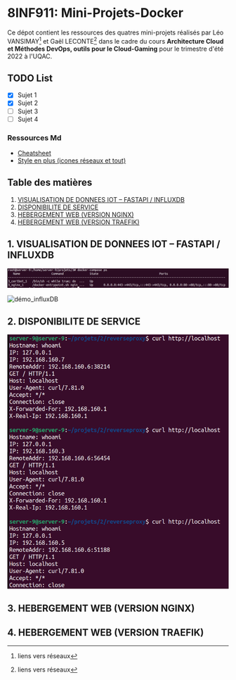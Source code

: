 # 8INF911: Mini-Projets-Docker

Ce dépot contient les ressources des quatres mini-projets réalisés par Léo VANSIMAY[^1] et Gaël LECONTE[^2] dans le cadre du cours **Architecture Cloud et Méthodes DevOps, outils pour le Cloud-Gaming** pour le trimestre d'été 2022 à l'UQAC.

[^1]: liens vers réseaux
[^2]: liens vers réseaux


## TODO List

- [x] Sujet 1
- [x] Sujet 2
- [ ] Sujet 3
- [ ] Sujet 4

### Ressources Md
- [Cheatsheet](https://www.markdownguide.org/cheat-sheet/)
- [Style en plus (icones réseaux et tout)](https://yushi95.medium.com/how-to-create-a-beautiful-readme-for-your-github-profile-36957caa711c)

## Table des matières

1. [VISUALISATION DE DONNEES IOT – FASTAPI / INFLUXDB](#1-visualisation-de-donnees-iot-–-fastapi--influxdb)
2. [DISPONIBILITE DE SERVICE](#2-disponibilite-de-service)
3. [HEBERGEMENT WEB (VERSION NGINX)](#3-hebergement-web-version-nginx)
4. [HEBERGEMENT WEB (VERSION TRAEFIK)](#4-hebergement-web-version-traefik)

## 1. VISUALISATION DE DONNEES IOT – FASTAPI / INFLUXDB

![affichage ports](./ports_projet1.png)

![démo_influxDB](./Script_Projet\t1.png)


## 2. DISPONIBILITE DE SERVICE

![démo_rev_proxy](./test_mini_proj_2.png)

## 3. HEBERGEMENT WEB (VERSION NGINX)

## 4. HEBERGEMENT WEB (VERSION TRAEFIK)
